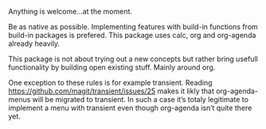 Anything is welcome...at the moment.

Be as native as possible. Implementing features with build-in
functions from build-in packages is prefered. This package uses calc,
org and org-agenda already heavily.

This package is not about trying out a new concepts but rather bring
usefull functionality by building open existing stuff. Mainly around
org.

One exception to these rules is for example transient. Reading
https://github.com/magit/transient/issues/25 makes it likly that
org-agenda-menus will be migrated to transient. In such a case it’s
totaly legitimate to implement a menu with transient even though
org-agenda isn’t quite there yet.
